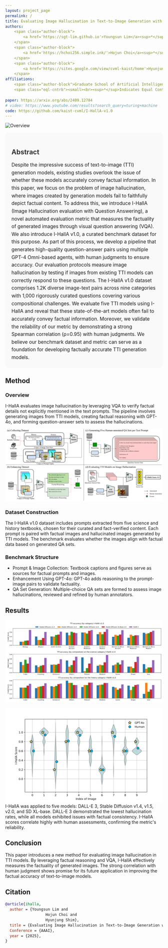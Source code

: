 ```yaml
---
layout: project_page
permalink: /
title: Evaluating Image Hallucination in Text-to-Image Generation with Question-Answering
authors:
    <span class="author-block">
        <a href='https://sgt-lim.github.io'>Youngsun Lim</a><sup>*</sup>,
    </span>
    <span class="author-block">
        <a href='https://hchoi256.simple.ink/'>Hojun Choi</a><sup>*</sup>,
    </span>
    <span class="author-block">
        <a href='https://sites.google.com/view/cvml-kaist/home'>Hyunjung Shim</a>
    </span>
affiliations:
    <span class="author-block">Graduate School of Artificial Intelligence, KAIST, Republic of Korea <br><b>AAAI 2025, Oral presentation</b></span>
    <span class="eql-cntrb"><small><br><sup>*</sup>Indicates Equal Contribution</small></span>
          
paper: https://arxiv.org/abs/2409.12784
# video: https://www.youtube.com/results?search_query=turing+machine
code: https://github.com/kaist-cvml/I-HallA-v1.0
---
```


![Overview](/static/image/teaser.png)

<!-- Using HTML to center the abstract -->
<div class="columns is-centered has-text-centered" style="background-color: #f9f9f9; padding: 20px; border-radius: 10px;">
    <div class="column is-four-fifths">
        <h2 style="font-weight: bold; color: #333;">Abstract</h2>
        <div class="content has-text-justified" style="font-size: 1.1em; line-height: 1.6;">
<!--             The paper introduces I-HallA (Image Hallucination evaluation with Question Answering), a novel evaluation metric that measures factuality in images generated by text-to-image models. I-HallA uses GPT-4o to create question-answer sets that assess whether generated images correctly depict factual information. The I-HallA v1.0 dataset contains 1.2K image-text pairs, covering science and history domains, with 1,000 questions aimed at challenging these images. This work evaluates five state-of-the-art models, showing that they often fail to depict factual information accurately. I-HallA correlates strongly with human judgments, providing a reliable tool to identify image hallucination. -->
            Despite the impressive success of text-to-image (TTI) generation models, existing studies overlook the issue of whether these models accurately convey factual information. In this paper, we focus on the problem of image hallucination, where images created by generation models fail to faithfully depict factual content. To address this, we introduce I-HallA (Image Hallucination evaluation with Question Answering), a novel automated evaluation metric that measures the factuality of generated images through visual question answering (VQA). We also introduce I-HallA v1.0, a curated benchmark dataset for this purpose. As part of this process, we develop a pipeline that generates high-quality question-answer pairs using multiple GPT-4 Omni-based agents, with human judgments to ensure accuracy. Our evaluation protocols measure image hallucination by testing if images from existing TTI models can correctly respond to these questions. The I-HallA v1.0 dataset comprises 1.2K diverse image-text pairs across nine categories with 1,000 rigorously curated questions covering various compositional challenges. We evaluate five TTI models using I-HallA and reveal that these state-of-the-art models often fail to accurately convey factual information. Moreover, we validate the reliability of our metric by demonstrating a strong Spearman correlation (ρ=0.95) with human judgments. We believe our benchmark dataset and metric can serve as a foundation for developing factually accurate TTI generation models.
        </div>
    </div>
</div>


<!-- > Note:  -->

## Method
### Overview
I-HallA evaluates image hallucination by leveraging VQA to verify factual details not explicitly mentioned in the text prompts. The pipeline involves generating images from TTI models, creating factual reasoning with GPT-4o, and forming question-answer sets to assess the hallucinations.

![Architecture](/static/image/architecture.png)

### Dataset Construction
The I-HallA v1.0 dataset includes prompts extracted from five science and history textbooks, chosen for their curated and fact-verified content. Each prompt is paired with factual images and hallucinated images generated by TTI models. The benchmark evaluates whether the images align with factual data based on generated QA sets.

### Benchmark Structure
- Prompt & Image Collection: Textbook captions and figures serve as sources for factual prompts and images.
- Enhancement Using GPT-4o: GPT-4o adds reasoning to the prompt-image pairs to validate factuality.
- QA Set Generation: Multiple-choice QA sets are formed to assess image hallucinations, reviewed and refined by human annotators.

## Results
![Experimental Result](/static/image/exp.png)

![Human Evaluation](/static/image/human_eval.png)
I-HallA was applied to five models: DALL-E 3, Stable Diffusion v1.4, v1.5, v2.0, and SD XL-base. DALL-E 3 demonstrated the lowest hallucination rates, while all models exhibited issues with factual consistency. I-HallA scores correlate highly with human assessments, confirming the metric's reliability.


## Conclusion
This paper introduces a new method for evaluating image hallucination in TTI models. By leveraging factual reasoning and VQA, I-HallA effectively measures the factuality of generated images. The strong correlation with human judgment shows promise for its future application in improving the factual accuracy of text-to-image models.




## Citation
```bibtex
@article{ihalla,
  author = {Youngsun Lim and
                  Hojun Choi and
                  Hyunjung Shim},
  title = {Evaluating Image Hallucination in Text-to-Image Generation with Question-Answering},
  Conference = {AAAI},
  year = {2025},
}
```
